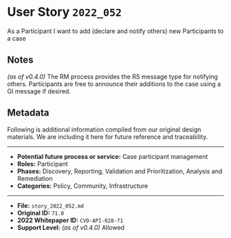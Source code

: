 
# User Story `2022_052` #

As a Participant I want to add (declare and notify others) new Participants to a case

## Notes ##

*(as of v0.4.0)*
The RM process provides the RS message type for notifying others. Participants are free to announce their additions to the case using a GI message if desired.


## Metadata ##

Following is additional information compiled from our original design materials.
We are including it here for future reference and traceability.

---

- **Potential future process or service:** Case participant management
- **Roles:** Participant
- **Phases:** Discovery, Reporting, Validation and Prioritization, Analysis and Remediation
- **Categories:** Policy, Community, Infrastructure

---

- **File:** `story_2022_052.md`
- **Original ID:** `71.0`
- **2022 Whitepaper ID:** `CVD-API-028-71`
- **Support Level:** *(as of v0.4.0)* Allowed
